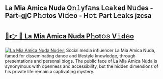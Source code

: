 ## La Mia Amica Nuda O𝚗𝚕yf𝚊ns L𝚎a𝚔ed N𝚞𝚍es - Part-gjC P𝚑𝚘tos Vi𝚍𝚎o - H𝚘𝚝 Part L𝚎a𝚔s jzcsa

# <h2><a href="http://kfd4a9x.oniu.top/?m=La+Mia+Amica+Nuda">🔗👉 🔴 La Mia Amica Nuda P𝚑ot𝚘𝚜 V𝚒d𝚎o</a></h2>

[![La Mia Amica Nuda Nu𝚍e𝚜](https://i.imgur.com/0qMVB7G.gif)](http://kfd4a9x.oniu.top/?m=La+Mia+Amica+Nuda)
Social media influencer La Mia Amica Nuda, famed for disseminating dance and lifestyle knowledge, through presentations and personal blogs. The public face of La Mia Amica Nuda is synonymous with openness and accessibility, but the hidden dimensions of his private life remain a captivating mystery.  
